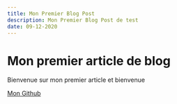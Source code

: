 ```yaml
---
title: Mon Premier Blog Post
description: Mon Premier Blog Post de test
date: 09-12-2020
---
```


# Mon premier article de blog

Bienvenue sur mon premier article et bienvenue

[Mon Github](github.com)




